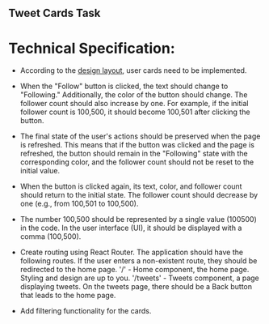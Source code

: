 ## Tweet Cards Task 

# Technical Specification:

- According to the [design layout](https://www.figma.com/file/zun1oP6NmS2Lmgbcj6e1IG/Test?node-id=0%3A1&t=VoiYTfiXggVItgVd-1), user cards need to be implemented.
- When the "Follow" button is clicked, the text should change to "Following." Additionally, the color of the button should change. The follower count should also increase by one. For example, if the initial follower count is 100,500, it should become 100,501 after clicking the button.
- The final state of the user's actions should be preserved when the page is refreshed. This means that if the button was clicked and the page is refreshed, the button should remain in the "Following" state with the corresponding color, and the follower count should not be reset to the initial value.
- When the button is clicked again, its text, color, and follower count should return to the initial state. The follower count should decrease by one (e.g., from 100,501 to 100,500).
- The number 100,500 should be represented by a single value (100500) in the code. In the user interface (UI), it should be displayed with a comma (100,500).

- Create routing using React Router.
The application should have the following routes. If the user enters a non-existent route, they should be redirected to the home page.
'/' - Home component, the home page. Styling and design are up to you.
'/tweets' - Tweets component, a page displaying tweets.
On the tweets page, there should be a Back button that leads to the home page.

- Add filtering functionality for the cards.
